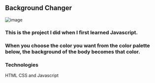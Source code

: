 ## Background Changer
![image](https://user-images.githubusercontent.com/120296952/218518151-ba125df3-ace3-4ddf-b9de-9b99f6c5e6c8.png)
### This is the project I did when I first learned Javascript.
### When you choose the color you want from the color palette below, the background of the body becomes that color.

### Technologies
HTML CSS and Javascript
